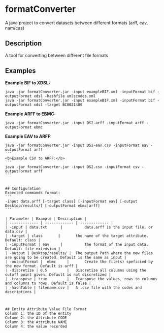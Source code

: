 # formatConverter
A java project to convert datasets between different formats (arff, eav, nam/cas)


## Description 
A tool for converting between different file formats



## Examples
<b>Example BIF to XDSL:</b>
```
java -jar formatConverter.jar -input exampleBIF.xml -inputFormat bif -outputFormat xdsl -hashfile umlscodes.xml
java -jar formatConverter.jar -input exampleBIF.xml -inputFormat bif -outputFormat xdsl -target BC0021400
```

<b>Example ARFF to EBMC:</b>
```
java -jar formatConverter.jar -input DS2.arff -inputFormat arff -outputFormat ebmc
```
<b>Example EAV to ARFF:</b>
````
java -jar formatConverter.jar -input DS2-eav.csv -inputFormat eav -outputFormat arff
```
<b>Example CSV to ARFF:</b>
```
java -jar formatConverter.jar -input DS2.csv -inputFormat csv -outputFormat arff
```


## Configuration
Expected commands format: 
```
-input data.arff [-target class] [-inputFormat eav] [-output Desktop/results/] [-outputFormat ebmc|arff]
```

| Parameter | Example | Description |
| ------------- | ------------- | ------------- |
| -input | data.txt 	 |			data.arff is the input file, or data.csv |
| -target | class 	 	|		the name of the target attribute. Default: class |
| -inputFormat | eav	 |			the format of the input data. Default: file extension |
| -output | Desktop/results/ | 	The output Path where the new files are going to be created. Default is the same as input |
| -outputFormat |  ebmc  	|		Create the file(s) speficied by the new format. Default is arff |
| -discretize | 0.5  		|	Discretize all columns using the cutoff point given. Default is not discretized |
| -transpose | true  		|	Transpose the values, rows to columns and columns to rows. Default is false |
| -hashTable | filename.csv	|	A .csv file with the codes and descriptions |



## Entity Attribute Value File Format
Column 1: the ID of the entity
Column 2: the Attribute CODE
Column 3: the Attribute NAME
Column 4: the value recorded

